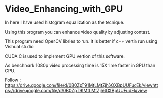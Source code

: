 # Video_Enhancing_with_GPU

In here I have used histogram equalization as the tecnique. 

Using this program you can enhance video quality by adjusting contast.

This program need OpenCV libries to run. It is better if c++ vertin run using Vishual studio

CUDA C is used to implement GPU vertion of this software.

As benchmark 1080p video processing time is 15X time faster in GPU than CPU. 

Follow : https://drive.google.com/file/d/0B0ZpT91MtLMtZjh6OXBpUUFudEk/viewhttps://drive.google.com/file/d/0B0ZpT91MtLMtZjh6OXBpUUFudEk/view
